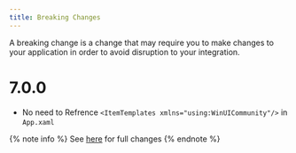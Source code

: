 ```yaml
---
title: Breaking Changes
---
```


A breaking change is a change that may require you to make changes to your application in order to avoid disruption to your integration.

# 7.0.0

- No need to Refrence `<ItemTemplates xmlns="using:WinUICommunity"/>` in `App.xaml`

{% note info %}
See [here](https://github.com/WinUICommunity/WinUICommunity/releases) for full changes
{% endnote %}